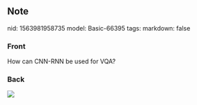 ## Note
nid: 1563981958735
model: Basic-66395
tags: 
markdown: false

### Front
How can CNN-RNN be used for VQA?

### Back
<img src="Screenshot 2019-07-24 at 17.39.51.png">
